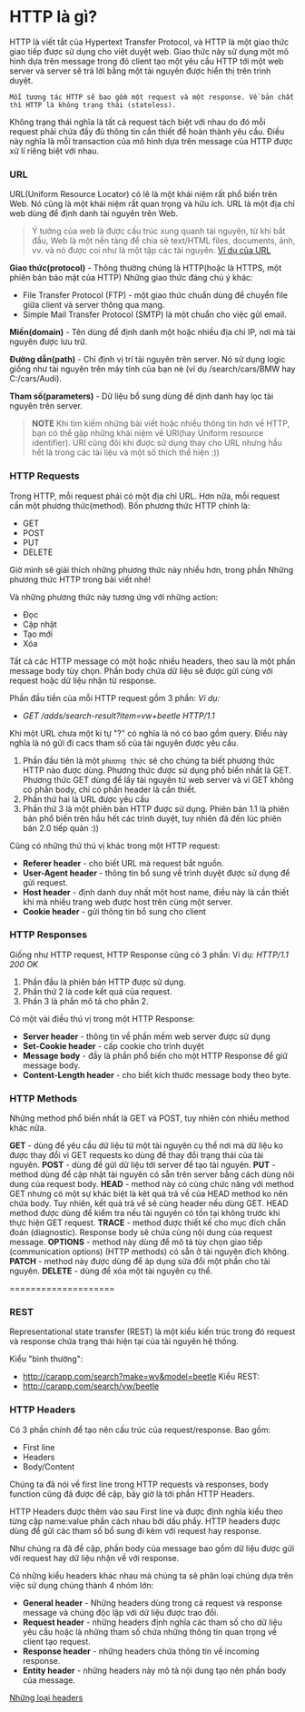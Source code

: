 # HTTP là gì?

HTTP là viết tắt của Hypertext Transfer Protocol, và HTTP là một giao thức giao tiếp được sử dụng cho việt duyệt web. Giao thức này sử dụng một mô hình dựa trên message trong đó client tạo một yêu cầu HTTP tới một web server và server sẽ trả lời bằng một tài nguyên được hiển thị trên trình duyệt.

`Mỗi tương tác HTTP sẽ bao gồm một request và một response. Về bản chất thì HTTP là không trạng thái (stateless).`

Không trạng thái nghĩa là tất cả request tách biệt với nhau do đó mỗi request phải chứa đầy đủ thông tin cần thiết để hoàn thành yêu cầu. Điều này nghĩa là mỗi transaction của mô hình dựa trên message của HTTP được xử lí riêng biệt với nhau.

### URL

URL(Uniform Resource Locator) có lẽ là một khái niệm rất phổ biến trên Web. Nó cũng là một khái niệm rất quan trọng và hữu ích. URL là một địa chỉ web dùng để định danh tài nguyên trên Web.

> Ý tưởng của web là được cấu trúc xung quanh tài nguyên, từ khi bắt đầu, Web là một nền tảng để chia sẻ text/HTML files, documents, ảnh, vv. và nó được coi như là một tập các tài nguyên.
[Ví dụ của URL](https://miro.medium.com/max/1000/0*DTR8JpFZo31ht-Kd)

**Giao thức(protocol)** - Thông thường chúng là HTTP(hoặc là HTTPS, một phiên bản bảo mật của HTTP)
Những giao thức đáng chú ý khác:
- File Transfer Protocol (FTP) - một giao thức chuẩn dùng để chuyển file giữa client và server thông qua mạng.
- Simple Mail Transfer Protocol (SMTP) là một chuẩn cho việc gửi email.

**Miền(domain)** - Tên dùng để định danh một hoặc nhiều địa chỉ IP, nơi mà tài nguyên được lưu trữ.

**Đường dẫn(path)** - Chỉ định vị trí tài nguyên trên server. Nó sử dụng logic giống như tài nguyên trên máy tính của bạn nè (ví dụ /search/cars/BMW hay C:/cars/Audi).

**Tham số(parameters)** - Dữ liệu bổ sung dùng để dịnh danh hay lọc tài nguyên trên server.

> **NOTE**
> Khi tìm kiếm những bài viết hoặc nhiều thông tin hơn về HTTP, bạn có thể gặp những khái niệm về URI(hay Uniform resource identifier). URI cũng đôi khi được sử dụng thay cho URL nhưng hầu hết là trong các tài liệu và một số thích thể hiện :))

### HTTP Requests

Trong HTTP, mỗi request phải có một địa chỉ URL. Hơn nữa, mỗi request cần một phương thức(method). Bốn phương thức HTTP chính là:
- GET
- POST
- PUT
- DELETE

Giờ mình sẽ giải thích những phương thức này nhiều hơn, trong phần Những phương thức HTTP trong bài viết nhé!

Và những phương thức này tương ứng với những action:
- Đọc
- Cập nhật
- Tạo mới
- Xóa

Tất cả các HTTP message có một hoặc nhiều headers, theo sau là một phần message body tùy chọn. Phần body chứa dữ liệu sẽ được gửi cùng với request hoặc dữ liệu nhận từ response.

Phần đầu tiền của mỗi HTTP request gồm 3 phần:
*Ví dụ:*
- *GET /adds/search-result?item=vw+beetle HTTP/1.1*

Khi một URL chưa một kí tự "?" có nghĩa là nó có bao gồm query. Điều này nghĩa là nó gửi đi cacs tham số của tài nguyên được yêu cầu.
1. Phần đầu tiên là một `phương thức` sẽ cho chúng ta biết phương thức HTTP nào được dùng. Phương thức được sử dụng phổ biến nhất là GET. Phương thức GET dùng để lấy tài nguyên từ web server và vì GET không có phần body, chỉ có phần header là cần thiết.
2. Phần thứ hai là URL được yêu cầu
3. Phần thứ 3 là một phiên bản HTTP được sử dụng. Phiên bản 1.1 là phiên bản phổ biến trên hầu hết các trình duyệt, tuy nhiên đã đến lúc phiên bản 2.0 tiếp quản :))

Cũng có những thứ thú vị khác trong một HTTP request:
- **Referer header** - cho biết URL mà request bắt nguồn.
- **User-Agent header** - thông tin bổ sung về trình duyệt được sử dụng để gửi request.
- **Host header** - định danh duy nhất một host name, điều này là cần thiết khi mà nhiều trang web được host trên cùng một server.
- **Cookie header** - gửi thông tin bổ sung cho client

### HTTP Responses

Giống như HTTP request, HTTP Response cũng có 3 phần:
Ví dụ:
*HTTP/1.1 200 OK*

1. Phần đầu là phiên bản HTTP được sử dụng.
2. Phần thứ 2 là code kết quả của request.
3. Phần 3 là phần mô tả cho phần 2.

Có một vài điều thú vị trong một HTTP Response:
- **Server header** - thông tin về phần mềm web server được sử dụng
- **Set-Cookie header** - cấp cookie cho trình duyệt
- **Message body** - đầy là phần phổ biến cho một HTTP Response để giữ message body.
- **Content-Length header** - cho biết kích thước message body theo byte.

### HTTP Methods

Những method phổ biến nhất là GET và POST, tuy nhiên còn nhiều method khác nữa.

**GET** - dùng để yêu cầu dữ liệu từ một tài nguyên cụ thể nơi mà dữ liệu ko được thay đổi vì GET requests ko dùng để thay đổi trạng thái của tài nguyên.
**POST** - dùng để gửi dữ liệu tới server để tạo tài nguyên.
**PUT** - method dùng để cập nhật tài nguyên có sẵn trên server bằng cách dùng nôi dung của request body.
**HEAD** - method này có cùng chức năng với method GET nhưng có một sự khác biệt là kêt quả trả về của HEAD method ko nên chứa body. Tuy nhiên, kết quả trả về sẽ cùng header nếu dùng GET. HEAD method được dùng để kiểm tra nếu tài nguyên có tồn tại không trước khi thực hiện GET request.
**TRACE** - method được thiết kế cho mục đích chẩn đoán (diagnostic). Response body sẽ chứa cùng nội dung của request message.
**OPTIONS** - method này dùng để mô tả tùy chọn giao tiếp (communication options) (HTTP methods) có sẵn ở tài nguyên đích không.
**PATCH** - method này được dùng để áp dụng sửa đổi một phần cho tài nguyên.
**DELETE** - dùng để xóa một tài nguyên cụ thể.

====================

### REST

Representational state transfer (REST) là một kiểu kiến trúc trong đó request và response chứa trạng thái hiện tại của tài nguyên hệ thống.

Kiểu "bình thường":
- http://carapp.com/search?make=wv&model=beetle
Kiểu REST:
- http://carapp.com/search/vw/beetle

### HTTP Headers
Có 3 phần chính để tạo nên cấu trúc của request/response. Bao gồm:
- First line
- Headers
- Body/Content

Chúng ta đã nói về first line trong HTTP requests và responses, body function cũng đã được đề cập, bây giờ là tới phần HTTP Headers.

HTTP Headers được thêm vào sau First line và được định nghĩa kiểu theo từng cặp name:value phần cách nhau bởi dấu phẩy. HTTP headers được dùng để gửi các tham số bổ sung đi kèm với request hay response.

Như chúng ra đã đề cập, phần body của message bao gồm dữ liệu được gửi với request hay dữ liệu nhận về với response.

Có những kiểu headers khác nhau mà chúng ta sẽ phân loại chúng dựa trên việc sử dụng chúng thành 4 nhóm lớn:
- **General header** - Những headers dùng trong cả request và response message và chúng độc lập với dữ liệu được trao đổi.
- **Request header** - những headers định nghĩa các tham số cho dữ liệu yêu cầu hoặc là những tham số chứa những thông tin quan trọng về client tạo request.
- **Response header** - những headers chứa thông tin về incoming response.
- **Entity header** - những headers này mô tả nội dung tạo nên phần body của message.

[Những loại headers](https://miro.medium.com/max/837/0*0BI1BEJpajUiJ_4R)
































































































